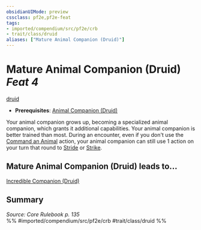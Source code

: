 ```yaml
---
obsidianUIMode: preview
cssclass: pf2e,pf2e-feat
tags:
- imported/compendium/src/pf2e/crb
- trait/class/druid
aliases: ["Mature Animal Companion (Druid)"]
---
```

# Mature Animal Companion (Druid)  *Feat 4*  
[druid](rules/traits/druid.md)  

- **Prerequisites**: [Animal Companion (Druid)](animal-companion-druid.md)

Your animal companion grows up, becoming a specialized animal companion, which grants it additional capabilities. Your animal companion is better trained than most. During an encounter, even if you don't use the [Command an Animal](command-an-animal.md) action, your animal companion can still use 1 action on your turn that round to [Stride](stride.md) or [Strike](strike.md).

## Mature Animal Companion (Druid) leads to...

[Incredible Companion (Druid)](incredible-companion-druid.md)

## Summary

*Source: Core Rulebook p. 135*  
%% #imported/compendium/src/pf2e/crb #trait/class/druid %%